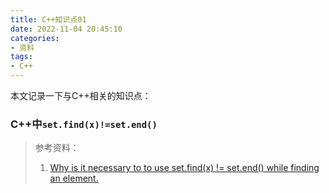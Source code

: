 ```yaml
---
title: C++知识点01
date: 2022-11-04 20:45:10
categories:
- 资料
tags:
- C++
---
```


本文记录一下与C++相关的知识点：
<!--more-->

### C++中`set.find(x)!=set.end()`

> 参考资料：
> 1.  [Why is it necessary to to use set.find(x) != set.end() while finding an element.](https://stackoverflow.com/questions/45119362/why-is-it-necessary-to-to-use-set-findx-set-end-while-finding-an-element)
